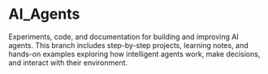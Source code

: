 # AI_Agents
Experiments, code, and documentation for building and improving AI agents. This branch includes step-by-step projects, learning notes, and hands-on examples exploring how intelligent agents work, make decisions, and interact with their environment.
